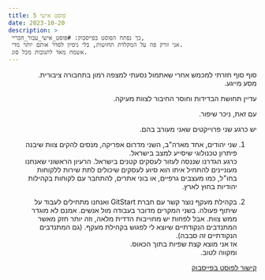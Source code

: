 ```yaml
---
title: פוסט אישי 5
date: 2023-10-20
description: >
 כך נפתח הפוסט בפייסבוק: #פוסט_אישי_עבור_חבריי,
 אני זורק פה על המקלדת תחושות, בלי ניסיון לסדר אותם יותר מדי.
 אשמח מאד לתגובות מכל סוג.
---
```

<div dir="rtl">

סוף סוף חזרתי למכמש אחרי שאתמול נסעתי למצפה רמון בתחבורה ציבורית.  
מסע מייגע.

עדיין תחושת הבדידות וחוסר החיבור לצוות מעיקה.

עם זאת, ניכר שיפור.

יש כרגע שני פרוייקטים שאני מעורב בהם.  

1. שני יהודים, אחד מארה"ב, השני מדרום אפריקה, מנסים להקים צוות שיבנה פיתרון טכנולוגי שיסייע למצב בישראל.  
כרגע הגדרנו שננסה לעזור לעסקים קטנים בישראל. הרעיון הראשוני שאנחנו מעוניינים להתחיל איתו הוא סיוע לעסקים שיכולים לתת שירות ללקוחות בחו"ל, כמו מעצבים גרפיים, או בוני אתרים, להתחבר עם לקוחות בקהילות יהודיות בחוץ לארץ.

2. בקהילת מעקף נוצר קשר עם חברת GitStart ואנחנו מתחילים לעבוד על שיתוף פעולה.
בשני המקרים מדובר בעבודה מול אנשים. אמנם לא מוגדר ממש צוות. אבל לפחות יש מחוייבות הדדית מלאה, וזה יותר חזק מאשר המתנדבים הנקודתיים שיוצא לי לפגוש בקהילת מעקף. (גם המתנדבים הנקודתיים זה סבבה).  
אז אני מוצא קצת שפיות בתוך הכאוס.  
ומקווה לטוב.


[קישור לפוסט בפייסבוק](https://www.facebook.com/urielofir86/posts/2582278208625948)
</div>
